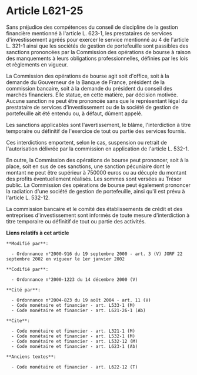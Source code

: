 # Article L621-25

Sans préjudice des compétences du conseil de discipline de la gestion financière mentionné à l'article L. 623-1, les
prestataires de services d'investissement agréés pour exercer le service mentionné au 4 de l'article L. 321-1 ainsi que les
sociétés de gestion de portefeuille sont passibles des sanctions prononcées par la Commission des opérations de bourse à
raison des manquements à leurs obligations professionnelles, définies par les lois et règlements en vigueur.

La Commission des opérations de bourse agit soit d'office, soit à la demande du Gouverneur de la Banque de France, président
de la commission bancaire, soit à la demande du président du conseil des marchés financiers. Elle statue, en cette matière,
par décision motivée. Aucune sanction ne peut être prononcée sans que le représentant légal du prestataire de services
d'investissement ou de la société de gestion de portefeuille ait été entendu ou, à défaut, dûment appelé.

Les sanctions applicables sont l'avertissement, le blâme, l'interdiction à titre temporaire ou définitif de l'exercice de
tout ou partie des services fournis.

Ces interdictions emportent, selon le cas, suspension ou retrait de l'autorisation délivrée par la commission en application
de l'article L. 532-1.

En outre, la Commission des opérations de bourse peut prononcer, soit à la place, soit en sus de ces sanctions, une sanction
pécuniaire dont le montant ne peut être supérieur à 750000 euros ou au décuple du montant des profits éventuellement
réalisés. Les sommes sont versées au Trésor public. La Commission des opérations de bourse peut également prononcer la
radiation d'une société de gestion de portefeuille, ainsi qu'il est prévu à l'article L. 532-12.

La commission bancaire et le comité des établissements de crédit et des entreprises d'investissement sont informés de toute
mesure d'interdiction à titre temporaire ou définitif de tout ou partie des activités.

**Liens relatifs à cet article**

	**Modifié par**:

	  - Ordonnance n°2000-916 du 19 septembre 2000 - art. 3 (V) JORF 22 septembre 2002 en vigueur le 1er janvier 2002

	**Codifié par**:

	  - Ordonnance n°2000-1223 du 14 décembre 2000 (V)

	**Cité par**:

	  - Ordonnance n°2004-823 du 19 août 2004 - art. 11 (V)
	  - Code monétaire et financier - art. L533-1 (M)
	  - Code monétaire et financier - art. L621-26-1 (Ab)

	**Cite**:

	  - Code monétaire et financier - art. L321-1 (M)
	  - Code monétaire et financier - art. L532-1 (M)
	  - Code monétaire et financier - art. L532-12 (M)
	  - Code monétaire et financier - art. L623-1 (Ab)

	**Anciens textes**:

	  - Code monétaire et financier - art. L622-12 (T)
